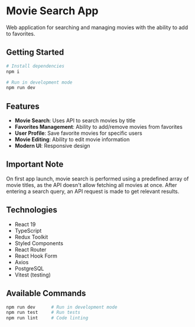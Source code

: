 # Movie Search App

Web application for searching and managing movies with the ability to add to favorites.

## Getting Started

```bash
# Install dependencies
npm i

# Run in development mode
npm run dev
```

## Features

- **Movie Search**: Uses API to search movies by title
- **Favorites Management**: Ability to add/remove movies from favorites
- **User Profile**: Save favorite movies for specific users
- **Movie Editing**: Ability to edit movie information
- **Modern UI**: Responsive design

## Important Note

On first app launch, movie search is performed using a predefined array of movie titles, as the API doesn't allow fetching all movies at once. After entering a search query, an API request is made to get relevant results.

## Technologies

- React 19
- TypeScript
- Redux Toolkit
- Styled Components
- React Router
- React Hook Form
- Axios
- PostgreSQL
- Vitest (testing)

## Available Commands

```bash
npm run dev      # Run in development mode
npm run test     # Run tests
npm run lint     # Code linting
```